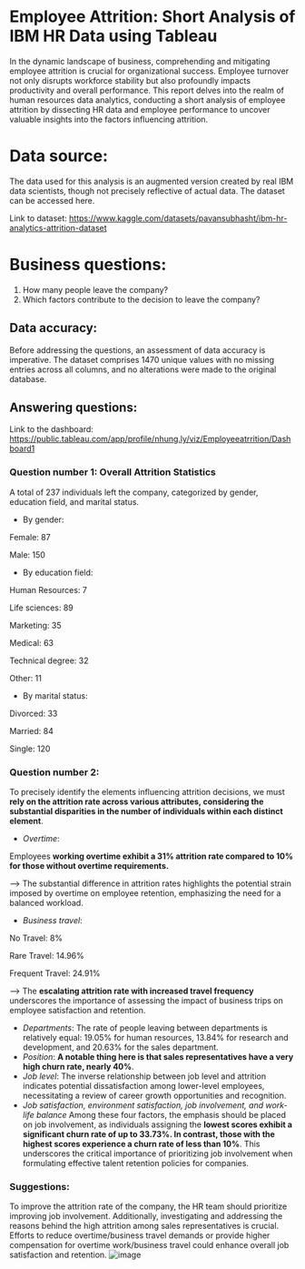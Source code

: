 # Employee Attrition: Short Analysis of IBM HR Data using Tableau
In the dynamic landscape of business, comprehending and mitigating employee attrition is crucial for organizational success. Employee turnover not only disrupts workforce stability but also profoundly impacts productivity and overall performance. This report delves into the realm of human resources data analytics, conducting a short analysis of employee attrition by dissecting HR data and employee performance to uncover valuable insights into the factors influencing attrition.
# Data source:
The data used for this analysis is an augmented version created by real IBM data scientists, though not precisely reflective of actual data. The dataset can be accessed here.

Link to dataset: https://www.kaggle.com/datasets/pavansubhasht/ibm-hr-analytics-attrition-dataset
# Business questions:
1. How many people leave the company?
2. Which factors contribute to the decision to leave the company?
## Data accuracy:
Before addressing the questions, an assessment of data accuracy is imperative. The dataset comprises 1470 unique values with no missing entries across all columns, and no alterations were made to the original database.
## Answering questions:
Link to the dashboard: https://public.tableau.com/app/profile/nhung.ly/viz/Employeeatrrition/Dashboard1
### Question number 1: Overall Attrition Statistics
A total of 237 individuals left the company, categorized by gender, education field, and marital status.
- By gender:

Female: 87

Male: 150
- By education field:
  
Human Resources: 7

Life sciences: 89

Marketing: 35

Medical: 63

Technical degree: 32

Other: 11

- By marital status:

Divorced: 33

Married: 84

Single: 120
### Question number 2:
To precisely identify the elements influencing attrition decisions, we must **rely on the attrition rate across various attributes, considering the substantial disparities in the number of individuals within each distinct element**.
- _Overtime_:

Employees **working overtime exhibit a 31% attrition rate compared to 10% for those without overtime requirements.**

--> The substantial difference in attrition rates highlights the potential strain imposed by overtime on employee retention, emphasizing the need for a balanced workload.
- _Business travel_:

No Travel: 8%

Rare Travel: 14.96%

Frequent Travel: 24.91%

--> The **escalating attrition rate with increased travel frequency** underscores the importance of assessing the impact of business trips on employee satisfaction and retention.
- _Departments_:
The rate of people leaving between departments is relatively equal: 19.05% for human resources, 13.84% for research and development, and 20.63% for the sales department.
- _Position_:
**A notable thing here is that sales representatives have a very high churn rate, nearly 40%**.
- _Job level_:
The inverse relationship between job level and attrition indicates potential dissatisfaction among lower-level employees, necessitating a review of career growth opportunities and recognition.
- _Job satisfaction, environment satisfaction, job involvement, and work-life balance_
Among these four factors, the emphasis should be placed on job involvement, as individuals assigning the **lowest scores exhibit a significant churn rate of up to 33.73%. In contrast, those with the highest scores experience a churn rate of less than 10%**. This underscores the critical importance of prioritizing job involvement when formulating effective talent retention policies for companies.
### Suggestions:
To improve the attrition rate of the company, the HR team should prioritize improving job involvement. Additionally, investigating and addressing the reasons behind the high attrition among sales representatives is crucial. Efforts to reduce overtime/business travel demands or provide higher compensation for overtime work/business travel could enhance overall job satisfaction and retention.
![image](https://github.com/nhungly2805/employee-attrition/assets/128270865/8c97ac60-1fbd-47e8-9904-c3207d5ab300)
